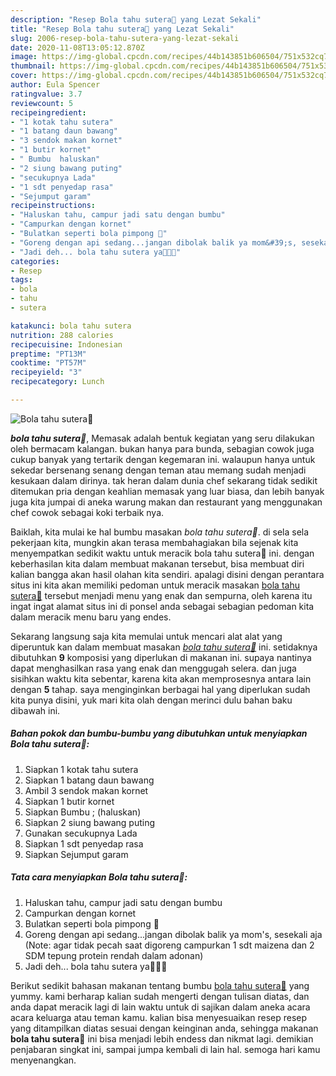 ```yaml
---
description: "Resep Bola tahu sutera🎀 yang Lezat Sekali"
title: "Resep Bola tahu sutera🎀 yang Lezat Sekali"
slug: 2006-resep-bola-tahu-sutera-yang-lezat-sekali
date: 2020-11-08T13:05:12.870Z
image: https://img-global.cpcdn.com/recipes/44b143851b606504/751x532cq70/bola-tahu-sutera🎀-foto-resep-utama.jpg
thumbnail: https://img-global.cpcdn.com/recipes/44b143851b606504/751x532cq70/bola-tahu-sutera🎀-foto-resep-utama.jpg
cover: https://img-global.cpcdn.com/recipes/44b143851b606504/751x532cq70/bola-tahu-sutera🎀-foto-resep-utama.jpg
author: Eula Spencer
ratingvalue: 3.7
reviewcount: 5
recipeingredient:
- "1 kotak tahu sutera"
- "1 batang daun bawang"
- "3 sendok makan kornet"
- "1 butir kornet"
- " Bumbu  haluskan"
- "2 siung bawang puting"
- "secukupnya Lada"
- "1 sdt penyedap rasa"
- "Sejumput garam"
recipeinstructions:
- "Haluskan tahu, campur jadi satu dengan bumbu"
- "Campurkan dengan kornet"
- "Bulatkan seperti bola pimpong 🤭"
- "Goreng dengan api sedang...jangan dibolak balik ya mom&#39;s, sesekali aja (Note: agar tidak pecah saat digoreng campurkan 1 sdt maizena dan 2 SDM tepung protein rendah dalam adonan)"
- "Jadi deh... bola tahu sutera ya🥳🥳🥳"
categories:
- Resep
tags:
- bola
- tahu
- sutera

katakunci: bola tahu sutera 
nutrition: 288 calories
recipecuisine: Indonesian
preptime: "PT13M"
cooktime: "PT57M"
recipeyield: "3"
recipecategory: Lunch

---
```



![Bola tahu sutera🎀](https://img-global.cpcdn.com/recipes/44b143851b606504/751x532cq70/bola-tahu-sutera🎀-foto-resep-utama.jpg)

<b><i>bola tahu sutera🎀</i></b>, Memasak adalah bentuk kegiatan yang seru dilakukan oleh bermacam kalangan. bukan hanya para bunda, sebagian cowok juga cukup banyak yang tertarik dengan kegemaran ini. walaupun hanya untuk sekedar bersenang senang dengan teman atau memang sudah menjadi kesukaan dalam dirinya. tak heran dalam dunia chef sekarang tidak sedikit ditemukan pria dengan keahlian memasak yang luar biasa, dan lebih banyak juga kita jumpai di aneka warung makan dan restaurant yang menggunakan chef cowok sebagai koki terbaik nya.

Baiklah, kita mulai ke hal bumbu masakan <i>bola tahu sutera🎀</i>. di sela sela pekerjaan kita, mungkin akan terasa membahagiakan bila sejenak kita menyempatkan sedikit waktu untuk meracik bola tahu sutera🎀 ini. dengan keberhasilan kita dalam membuat makanan tersebut, bisa membuat diri kalian bangga akan hasil olahan kita sendiri. apalagi disini dengan perantara situs ini kita akan memiliki pedoman untuk meracik masakan <u>bola tahu sutera🎀</u> tersebut menjadi menu yang enak dan sempurna, oleh karena itu ingat ingat alamat situs ini di ponsel anda sebagai sebagian pedoman kita dalam meracik menu baru yang endes.




Sekarang langsung saja kita memulai untuk mencari alat alat yang diperuntuk kan dalam membuat masakan <u><i>bola tahu sutera🎀</i></u> ini. setidaknya dibutuhkan <b>9</b> komposisi yang diperlukan di makanan ini. supaya nantinya dapat menghasilkan rasa yang enak dan menggugah selera. dan juga sisihkan waktu kita sebentar, karena kita akan memprosesnya antara lain dengan <b>5</b> tahap. saya menginginkan berbagai hal yang diperlukan sudah kita punya disini, yuk mari kita olah dengan merinci dulu bahan baku dibawah ini.

<!--inarticleads1-->

##### Bahan pokok dan bumbu-bumbu yang dibutuhkan untuk menyiapkan Bola tahu sutera🎀:

1. Siapkan 1 kotak tahu sutera
1. Siapkan 1 batang daun bawang
1. Ambil 3 sendok makan kornet
1. Siapkan 1 butir kornet
1. Siapkan  Bumbu ; (haluskan)
1. Siapkan 2 siung bawang puting
1. Gunakan secukupnya Lada
1. Siapkan 1 sdt penyedap rasa
1. Siapkan Sejumput garam




<!--inarticleads2-->

##### Tata cara menyiapkan Bola tahu sutera🎀:

1. Haluskan tahu, campur jadi satu dengan bumbu
1. Campurkan dengan kornet
1. Bulatkan seperti bola pimpong 🤭
1. Goreng dengan api sedang...jangan dibolak balik ya mom&#39;s, sesekali aja (Note: agar tidak pecah saat digoreng campurkan 1 sdt maizena dan 2 SDM tepung protein rendah dalam adonan)
1. Jadi deh... bola tahu sutera ya🥳🥳🥳




Berikut sedikit bahasan makanan tentang bumbu <u>bola tahu sutera🎀</u> yang yummy. kami berharap kalian sudah mengerti dengan tulisan diatas, dan anda dapat meracik lagi di lain waktu untuk di sajikan dalam aneka acara acara keluarga atau teman kamu. kalian bisa menyesuaikan resep resep yang ditampilkan diatas sesuai dengan keinginan anda, sehingga makanan <b>bola tahu sutera🎀</b> ini bisa menjadi lebih endess dan nikmat lagi. demikian penjabaran singkat ini, sampai jumpa kembali di lain hal. semoga hari kamu menyenangkan.
